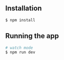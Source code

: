 
## Installation

```bash
$ npm install
```

## Running the app

```bash
# watch mode
$ npm run dev

```
